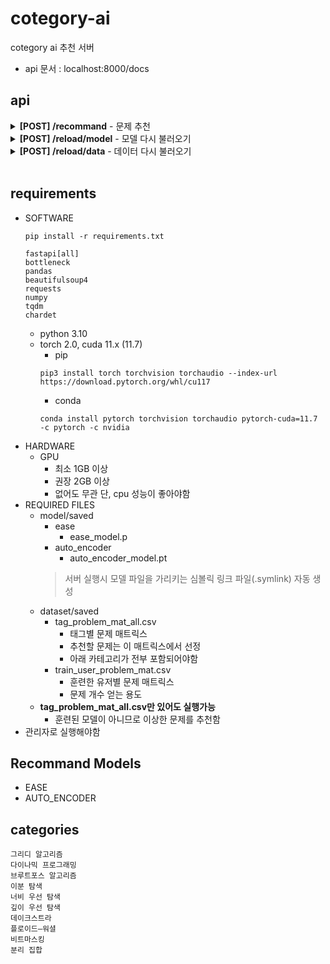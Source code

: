 # cotegory-ai
cotegory ai 추천 서버

+ api 문서 : localhost:8000/docs

## api 

<details>
<summary><b>[POST] /recommand</b> - 문제 추천</summary>

#### < 입력 json >
```
{
    "handle": "string",
    "tag" : "string",
    "cnt" : int, 
    "model" : "string"
}
```
+ 예시
```
{
    "handle": "sem1308",
    "tag" : "그리디 알고리즘",
    "cnt" : 20, 
    "model" : "EASE"
}
```
<details>
<summary>설명</summary>
    
+ handle
  - 백준 아이디
  - non essential
  - default : None
  - handle이 없으면 랜덤 추천

  + tag 
    - 문제 유형
    - essential
 
  + cnt
    - 반환 문제 개수 
    - non essential
    - default : 20

  + model
    - 추천 모델 이름
    - non essential
    - default : "EASE"
</details>

#### < 반환 >
```
[
  int, ...
]
```
+ 예시
```
[
    2839, 1946, 1105, 10775, 2812, 1083, 1461, 2217, 1931, 2212,
    1339, 1744, 1715, 16953, 1343, 2720, 1049, 11399, 1080, 2012
]
```
</details>

<details>
<summary><b>[POST] /reload/model</b> - 모델 다시 불러오기</summary>

#### < 입력 json >
```
{
    "model" : "string"
}
```
+ 예시
```
{
    "model" : "EASE"
}
```

#### < 반환 >
```
string
```
+ 예시
```
모델 로드 완료
```
</details>

<details>
<summary><b>[POST] /reload/data</b> - 데이터 다시 불러오기</summary>

#### < 입력 json >
#### < 반환 >
```
string
```
+ 예시
```
데이터 로드 완료
```
</details>

<br>
    
## requirements
+ SOFTWARE
  ```commandline
  pip install -r requirements.txt
  ```
  ```
  fastapi[all]
  bottleneck
  pandas
  beautifulsoup4
  requests
  numpy
  tqdm
  chardet
  ```
  + python 3.10
  + torch 2.0, cuda 11.x (11.7)
    + pip
    ```
    pip3 install torch torchvision torchaudio --index-url https://download.pytorch.org/whl/cu117
    ```
    + conda
    ```
    conda install pytorch torchvision torchaudio pytorch-cuda=11.7 -c pytorch -c nvidia
    ```
+ HARDWARE
  + GPU
    + 최소 1GB 이상
    + 권장 2GB 이상
    + 없어도 무관 단, cpu 성능이 좋아야함
+ REQUIRED FILES
  + model/saved
    + ease
      + ease_model.p
    + auto_encoder
      + auto_encoder_model.pt
    > 서버 실행시 모델 파일을 가리키는 심볼릭 링크 파일(.symlink) 자동 생성
  + dataset/saved
    + tag_problem_mat_all.csv
      + 태그별 문제 매트릭스
      + 추천할 문제는 이 매트릭스에서 선정
      + 아래 카테고리가 전부 포함되어야함
    + train_user_problem_mat.csv
      + 훈련한 유저별 문제 매트릭스
      + 문제 개수 얻는 용도
  + **tag_problem_mat_all.csv만 있어도 실행가능**
    + 훈련된 모델이 아니므로 이상한 문제를 추천함
+ 관리자로 실행해야함

## **Recommand Models**
+ EASE
+ AUTO_ENCODER

## **categories**
```
그리디 알고리즘
다이나믹 프로그래밍
브루트포스 알고리즘
이분 탐색
너비 우선 탐색
깊이 우선 탐색
데이크스트라
플로이드–워셜
비트마스킹
분리 집합
```
